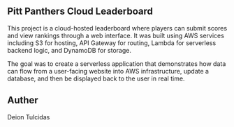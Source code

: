 ## Pitt Panthers Cloud Leaderboard

This project is a cloud-hosted leaderboard where players can submit scores and view rankings through a web interface. It was built using AWS services including S3 for hosting, API Gateway for routing, Lambda for serverless backend logic, and DynamoDB for storage.

The goal was to create a serverless application that demonstrates how data can flow from a user-facing website into AWS infrastructure, update a database, and then be displayed back to the user in real time.

## Auther
Deion Tulcidas
